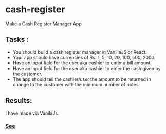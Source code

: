 # cash-register
Make a Cash Register Manager App 
## Tasks :
- You should build a cash register manager in VanillaJS or React.
- Your app should have currencies of Rs. 1, 5, 10, 20, 100, 500, 2000.
- Have an input field for the user aka cashier to enter a bill amount.
- Have an input field for the user aka cashier to enter the cash given by the customer.
- The app should tell the cashier/user the amount to be returned in change to the customer with the minimum number of notes.

## Results: 
I have made via VanilaJs.
### [See](https://arjun-computer-geek.github.io/cash-register/)
